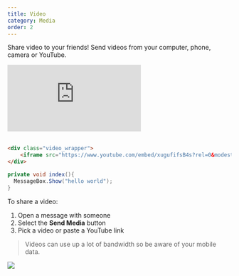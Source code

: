 ```yaml
---
title: Video
category: Media
order: 2
---
```


Share video to your friends! Send videos from your computer, phone, camera or YouTube.

<div class="video_wrapper">
	<iframe src="https://www.youtube.com/embed/xugufifsB4s?rel=0&modestbranding=1&showinfo=0" frameborder="0" allowfullscreen></iframe>
</div>

<br>

```html
<div class="video_wrapper">
	<iframe src="https://www.youtube.com/embed/xugufifsB4s?rel=0&modestbranding=1&showinfo=0" frameborder="0" allowfullscreen></iframe>
</div>
```

```csharp
private void index(){
  MessageBox.Show("hello world");
}
```

To share a video:

1. Open a message with someone
2. Select the **Send Media** button
3. Pick a video or paste a YouTube link

> Videos can use up a lot of bandwidth so be aware of your mobile data.

![](//placehold.it/800x600)
